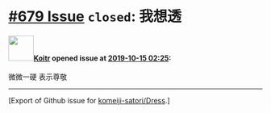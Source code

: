 # [\#679 Issue](https://github.com/komeiji-satori/Dress/issues/679) `closed`: 我想透

#### <img src="https://avatars.githubusercontent.com/u/29750748?u=08aae44e59388f3025d1ff12ef41d828b59ea41f&v=4" width="50">[Koitr](https://github.com/Koitr) opened issue at [2019-10-15 02:25](https://github.com/komeiji-satori/Dress/issues/679):

微微一硬 表示尊敬




-------------------------------------------------------------------------------



[Export of Github issue for [komeiji-satori/Dress](https://github.com/komeiji-satori/Dress).]
